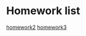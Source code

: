 # Homework list
[homework2](https://github.com/lipu02/computationalphysics_N2014301020076/tree/master/Homework2)
[homework3](https://github.com/lipu02/computationalphysics_N2014301020076/tree/master/Homework3)
